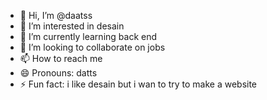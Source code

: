 - 👋 Hi, I’m @daatss
- 👀 I’m interested in desain
- 🌱 I’m currently learning back end
- 💞️ I’m looking to collaborate on jobs
- 📫 How to reach me 
- 😄 Pronouns: datts
- ⚡ Fun fact: i like desain but i wan to try to make a website

<!---
daatss/daatss is a ✨ special ✨ repository because its `README.md` (this file) appears on your GitHub profile.
You can click the Preview link to take a look at your changes.
--->
